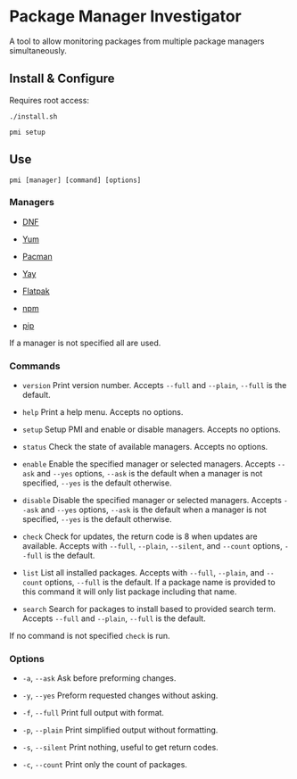 # Package Manager Investigator
A tool to allow monitoring packages from multiple package managers simultaneously.

## Install & Configure
Requires root access:

	./install.sh

	pmi setup

## Use

	pmi [manager] [command] [options]

### Managers
- [DNF](https://fedoraproject.org/wiki/DNF)

- [Yum](https://fedoraproject.org/wiki/Yum)

- [Pacman](https://wiki.archlinux.org/index.php/pacman)

- [Yay](https://github.com/Jguer/yay)

- [Flatpak](https://www.flatpak.org/)

- [npm](https://www.npmjs.com/)

- [pip](https://pypi.org/project/pip/)

If a manager is not specified all are used.

### Commands

- `version` Print version number. Accepts `--full` and `--plain`, `--full` is the default.

- `help` Print a help menu. Accepts no options.

- `setup` Setup PMI and enable or disable managers. Accepts no options.

- `status` Check the state of available managers. Accepts no options.

- `enable` Enable the specified manager or selected managers. Accepts `--ask` and `--yes` options, `--ask` is the default when a manager is not specified, `--yes` is the default otherwise.

- `disable` Disable the specified manager or selected managers. Accepts `--ask` and `--yes` options, `--ask` is the default when a manager is not specified, `--yes` is the default otherwise.

- `check` Check for updates, the return code is 8 when updates are available. Accepts with `--full`, `--plain`, `--silent`, and `--count` options, `--full` is the default.

- `list` List all installed packages. Accepts with `--full`, `--plain`, and `--count` options, `--full` is the default. If a package name is provided to this command it will only list package including that name.

- `search` Search for packages to install based to provided search term. Accepts `--full` and `--plain`, `--full` is the default.

If no command is not specified `check` is run.

### Options
- `-a`, `--ask` Ask before preforming changes.

- `-y`, `--yes` Preform requested changes without asking.

- `-f`, `--full` Print full output with format.

- `-p`, `--plain` Print simplified output without formatting.

- `-s`, `--silent` Print nothing, useful to get return codes.

- `-c`, `--count` Print only the count of packages.
